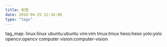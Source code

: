 ```yaml
---
title: 标签
date: 2018-04-25 22:34:08
type: "tags"
---
```

tag_map:
        linux:linux
        ubuntu:ubuntu
        vim:vim
        tmux:tmux
        hexo:hexo
        yolo:yolo
        opencv:opencv
        computer vision:computer-vision